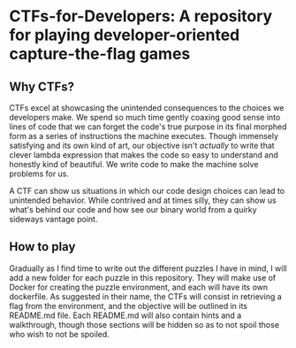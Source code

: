 # CTFs-for-Developers: A repository for playing developer-oriented capture-the-flag games

## Why CTFs?

CTFs excel at showcasing the unintended consequences to the choices we developers make. We spend so much time gently coaxing good sense into lines of code that we can forget the code's true purpose in its final morphed form as a series of instructions the machine executes. Though immensely satisfying and its own kind of art, our objective isn't *actually* to write that clever lambda expression that makes the code so easy to understand and honestly kind of beautiful. We write code to make the machine solve problems for us.

A CTF can show us situations in which our code design choices can lead to unintended behavior. While contrived and at times silly, they can show us what's behind our code and how see our binary world from a quirky sideways vantage point.

## How to play

Gradually as I find time to write out the different puzzles I have in mind, I will add a new folder for each puzzle in this repository. They will make use of Docker for creating the puzzle environment, and each will have its own dockerfile. As suggested in their name, the CTFs will consist in retrieving a flag from the environment, and the objective will be outlined in its README.md file. Each README.md will also contain hints and a walkthrough, though those sections will be hidden so as to not spoil those who wish to not be spoiled.